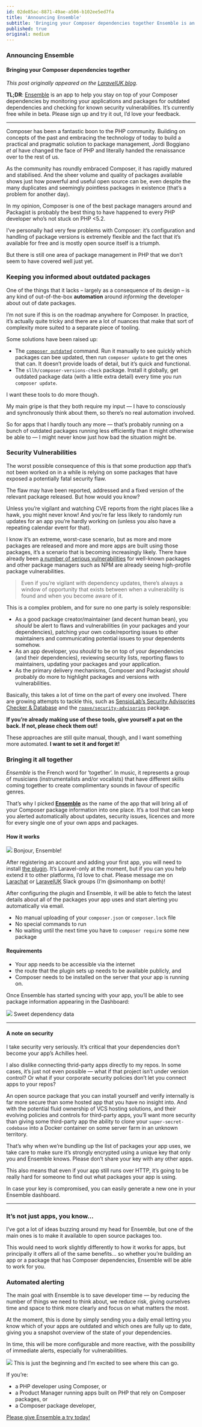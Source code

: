 ```yaml
---
id: 02de85ac-8871-49ae-a506-b102ee5ed7fa
title: 'Announcing Ensemble'
subtitle: 'Bringing your Composer dependencies together Ensemble is an app to help you stay on top of your Composer dependencies by automatically alerting you to outdated dependencies and security vulnerabilities.'
published: true
original: medium
---
```




### Announcing Ensemble

#### Bringing your Composer dependencies together

*This post originally appeared on the* [*LaravelUK blog*](https://laravelphp.uk/blog/post/announcing-ensemble)*.*

**TL;DR**: [Ensemble](https://ens.emble.app) is an app to help you stay on top of your Composer dependencies by monitoring your applications and packages for outdated dependencies and checking for known security vulnerabilities. It’s currently free while in beta. Please sign up and try it out, I’d love your feedback.





---



Composer has been a fantastic boon to the PHP community. Building on concepts of the past and embracing the technology of today to build a practical and pragmatic solution to package management, Jordi Boggiano *et al* have changed the face of PHP and literally handed the renaissance over to the rest of us.

As the community has roundly embraced Composer, it has rapidly matured and stabilised. And the sheer volume and quality of packages available shows just how powerful and useful open source can be, even despite the many duplicates and seemingly pointless packages in existence (that’s a problem for another day).

In my opinion, Composer is one of the best package managers around and Packagist is probably the best thing to have happened to every PHP developer who’s not stuck on PHP &lt;5.2.

I’ve personally had very few problems with Composer: it’s configuration and handling of package versions is extremely flexible and the fact that it’s available for free and is mostly open source itself is a triumph.

But there is still one area of package management in PHP that we don’t seem to have covered well just yet.

### Keeping you informed about outdated packages

One of the things that it lacks – largely as a consequence of its design – is any kind of out-of-the-box **automation** around *informing* the developer about out of date packages.

I’m not sure if this is on the roadmap anywhere for Composer. In practice, it’s actually quite tricky and there are a lot of nuances that make that sort of complexity more suited to a separate piece of tooling.

Some solutions have been raised up:

- The [`composer outdated`](https://getcomposer.org/doc/03-cli.md#outdated) command. Run it manually to see quickly which packages can bee updated, then run `composer update` to get the ones that can. It doesn’t provide loads of detail, but it’s quick and functional.
- The `sllh/composer-versions-check` package. Install it globally, get outdated package data (with a little extra detail) every time you run `composer update`.

I want these tools to do more though.

My main gripe is that they both require my input — I have to consciously and synchronously think about them, so there’s no real automation involved.

So for apps that I hardly touch any more — that’s probably running on a bunch of outdated packages running less efficiently than it might otherwise be able to — I might never know just how bad the situation might be.

### Security Vulnerabilities

The worst possible consequence of this is that some production app that’s not been worked on in a while is relying on some packages that have exposed a potentially fatal security flaw.

The flaw may have been reported, addressed and a fixed version of the relevant package released. But how would you know?

Unless you’re vigilant and watching CVE reports from the right places like a hawk, you might never know! And you’re far less likely to randomly run updates for an app you’re hardly working on (unless you also have a repeating calendar event for that).

I know it’s an extreme, worst-case scenario, but as more and more packages are released and more and more apps are built using those packages, it’s a scenario that is becoming increasingly likely. There have already been [a number of serious vulnerabilities](https://security.sensiolabs.org/database) for well-known packages and other package managers such as NPM are already seeing high-profile package vulnerabilities.

> Even if you’re vigilant with dependency updates, there’s always a window of opportunity that exists between when a vulnerability is found and when you become aware of it.

This is a complex problem, and for sure no one party is solely responsible:

- As a good package creator/maintainer (and decent human bean), you *should* be alert to flaws and vulnerabilities (in your packages and your dependencies), patching your own code/reporting issues to other maintainers and communicating potential issues to your dependents somehow.
- As an app developer, you *should* to be on top of your dependencies (and their dependencies), reviewing security lists, reporting flaws to maintainers, updating your packages and your application.
- As the primary delivery mechanisms, Composer and Packagist *should* probably do more to highlight packages and versions with vulnerabilities.

Basically, this takes a lot of time on the part of every one involved. There are growing attempts to tackle this, such as [SensioLab’s Security Advisories Checker &amp; Database](https://security.sensiolabs.org/) and the [`roave/security-advisories`](https://github.com/Roave/SecurityAdvisories) package.

**If you’re already making use of these tools, give yourself a pat on the back. If not, please check them out!**

These approaches are still quite manual, though, and I want something more automated. **I want to set it and forget it!**

### Bringing it all together

*Ensemble* is the French word for ‘together’. In music, it represents a group of musicians (instrumentalists and/or vocalists) that have different skills coming together to create complimentary sounds in favour of specific genres.

That’s why I picked [**Ensemble**](https://ens.emble.app) as the name of the app that will bring all of your Composer package information into one place. It’s a tool that can keep you alerted automatically about updates, security issues, licences and more for every single one of your own apps and packages.

#### How it works

![](https://cdn-images-1.medium.com/max/800/1*2SPGTRXooNDof__kU2XS3w.png)
Bonjour, Ensemble!

After registering an account and adding your first app, you will need to install [the plugin](https://github.com/simonhamp/ensemble-plugin). It’s Laravel-only at the moment, but if you can you help extend it to other platforms, I’d love to chat. Please message me on [Larachat](https://larachat.slack.com) or [LaravelUK](https://laraveluk.slack.com) Slack groups (I’m @simonhamp on both)!

After configuring the plugin and Ensemble, it will be able to fetch the latest details about all of the packages your app uses and start alerting you automatically via email.

- No manual uploading of your `composer.json` or `composer.lock` file
- No special commands to run
- No waiting until the next time you have to `composer require` some new package

#### Requirements

- Your app needs to be accessible via the internet
- the route that the plugin sets up needs to be available publicly, and
- Composer needs to be installed on the server that your app is running on.

Once Ensemble has started syncing with your app, you’ll be able to see package information appearing in the Dashboard:

![](https://cdn-images-1.medium.com/max/800/1*yZNAdKvmuKB7yHB8APyaew.png)
Sweet dependency data



---



#### A note on security

I take security very seriously. It’s critical that your dependencies don’t become your app’s Achilles heel.

I also dislike connecting thrid-party apps directly to my repos. In some cases, it’s just not even possible — what if that project isn’t under version control? Or what if your corporate security policies don’t let you connect apps to your repos?

An open source package that you can install yourself and verify internally is far more secure than some hosted app that you have no insight into. And with the potential fluid ownership of VCS hosting solutions, and their evolving policies and controls for third-party apps, you’ll want more security than giving some third-party app the ability to clone your `super-secret-codebase` into a Docker container on some server farm in an unknown territory.

That’s why when we’re bundling up the list of packages your app uses, we take care to make sure it’s strongly encrypted using a unique key that only you and Ensemble knows. Please don’t share your key with any other apps.

This also means that even if your app still runs over HTTP, it’s going to be really hard for someone to find out what packages your app is using.

In case your key is compromised, you can easily generate a new one in your Ensemble dashboard.





---



### It’s not just apps, you know…

I’ve got a lot of ideas buzzing around my head for Ensemble, but one of the main ones is to make it available to open source packages too.

This would need to work slightly differently to how it works for apps, but principally it offers all of the same benefits… so whether you’re building an app or a package that has Composer dependencies, Ensemble will be able to work for you.

### Automated alerting

The main goal with Ensemble is to save developer time — by reducing the number of things we need to think about, we reduce risk, giving ourselves time and space to think more clearly and focus on what matters the most.

At the moment, this is done by simply sending you a daily email letting you know which of your apps are outdated and which ones are fully up to date, giving you a snapshot overview of the state of your dependencies.

In time, this will be more configurable and more reactive, with the possibility of immediate alerts, especially for vulnerabilities.

![](https://cdn-images-1.medium.com/max/800/1*P5B5r3Eu2rk_CPWuQ5rGfA.png)
This is just the beginning and I’m excited to see where this can go.

If you’re:

- a PHP developer using Composer, or
- a Product Manager running apps built on PHP that rely on Composer packages, or
- a Composer package developer,

[Please give Ensemble a try today!](https://ens.emble.app)


